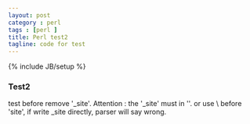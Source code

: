```yaml
---
layout: post
category : perl
tags : [perl ]
title: Perl test2
tagline: code for test
---
```

{% include JB/setup %}
### Test2
test before remove '_site'.
Attention : the '_site' must in ''. or use \\ before 'site', if write \_site directly, parser will say wrong.
